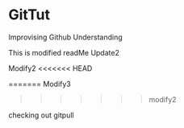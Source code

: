 # GitTut
Improvising Github Understanding

This is modified readMe
Update2

Modify2
<<<<<<< HEAD

=======
Modify3
>>>>>>> modify2

checking out gitpull

